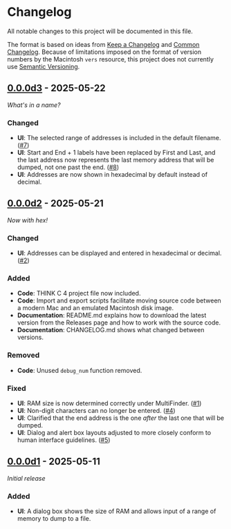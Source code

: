 <!--
SPDX-FileCopyrightText: © 2025 Ryan Carsten Schmidt <https://github.com/ryandesign>
SPDX-License-Identifier: MIT
-->

# Changelog

All notable changes to this project will be documented in this file.

The format is based on ideas from [Keep a
Changelog](https://keepachangelog.com/en/1.1.0/) and [Common
Changelog](https://common-changelog.org/). Because of limitations imposed on the
format of version numbers by the Macintosh `vers` resource, this project does
not currently use [Semantic Versioning](https://semver.org/spec/v2.0.0.html).

## [0.0.0d3] - 2025-05-22

_What's in a name?_

### Changed

- **UI**: The selected range of addresses is included in the default filename.
  ([#7](https://github.com/ryandesign/memdump/issues/7))
- **UI**: Start and End + 1 labels have been replaced by First and Last, and the
  last address now represents the last memory address that will be dumped, not
  one past the end. ([#8](https://github.com/ryandesign/memdump/issues/8))
- **UI**: Addresses are now shown in hexadecimal by default instead of decimal.

## [0.0.0d2] - 2025-05-21

_Now with hex!_

### Changed

- **UI**: Addresses can be displayed and entered in hexadecimal or decimal.
  ([#2](https://github.com/ryandesign/memdump/issues/2))

### Added

- **Code**: THINK C 4 project file now included.
- **Code**: Import and export scripts facilitate moving source code between a
  modern Mac and an emulated Macintosh disk image.
- **Documentation**: README.md explains how to download the latest version from
  the Releases page and how to work with the source code.
- **Documentation**: CHANGELOG.md shows what changed between versions.

### Removed

- **Code**: Unused `debug_num` function removed.

### Fixed

- **UI**: RAM size is now determined correctly under MultiFinder.
  ([#1](https://github.com/ryandesign/memdump/issues/1))
- **UI**: Non-digit characters can no longer be entered.
  ([#4](https://github.com/ryandesign/memdump/issues/4))
- **UI**: Clarified that the end address is the one _after_ the last one that
  will be dumped.
- **UI**: Dialog and alert box layouts adjusted to more closely conform to human
  interface guidelines. ([#5](https://github.com/ryandesign/memdump/issues/5))

## [0.0.0d1] - 2025-05-11

_Initial release_

### Added

- **UI**: A dialog box shows the size of RAM and allows input of a range of
  memory to dump to a file.

[0.0.0d3]: https://github.com/ryandesign/memdump/releases/tag/v0.0.0d3
[0.0.0d2]: https://github.com/ryandesign/memdump/releases/tag/v0.0.0d2
[0.0.0d1]: https://github.com/ryandesign/memdump/releases/tag/v0.0.0d1
